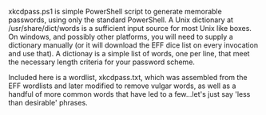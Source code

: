 xkcdpass.ps1 is simple PowerShell script to generate memorable passwords, using only the standard PowerShell. A Unix dictionary at /usr/share/dict/words is a sufficient input source for most Unix like boxes. On windows, and possibly other platforms, you will need to supply a dictionary manually (or it will download the EFF dice list on every invocation and use that). A dictionay is a simple list of words, one per line, that meet the necessary length criteria for your password scheme.

Included here is a wordlist, xkcdpass.txt, which was assembled from the EFF wordlists and later modified to remove vulgar words, as well as a handful of more common words that have led to a few...let's just say 'less than desirable' phrases.
